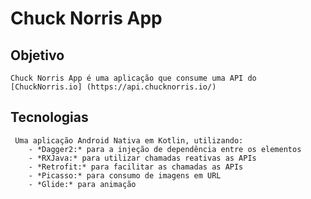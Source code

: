 # Chuck Norris App

## Objetivo
    Chuck Norris App é uma aplicação que consume uma API do [ChuckNorris.io] (https://api.chucknorris.io/)

## Tecnologias
     Uma aplicação Android Nativa em Kotlin, utilizando:
        - *Dagger2:* para a injeção de dependência entre os elementos
        - *RXJava:* para utilizar chamadas reativas as APIs
        - *Retrofit:* para facilitar as chamadas as APIs
        - *Picasso:* para consumo de imagens em URL
        - *Glide:* para animação


